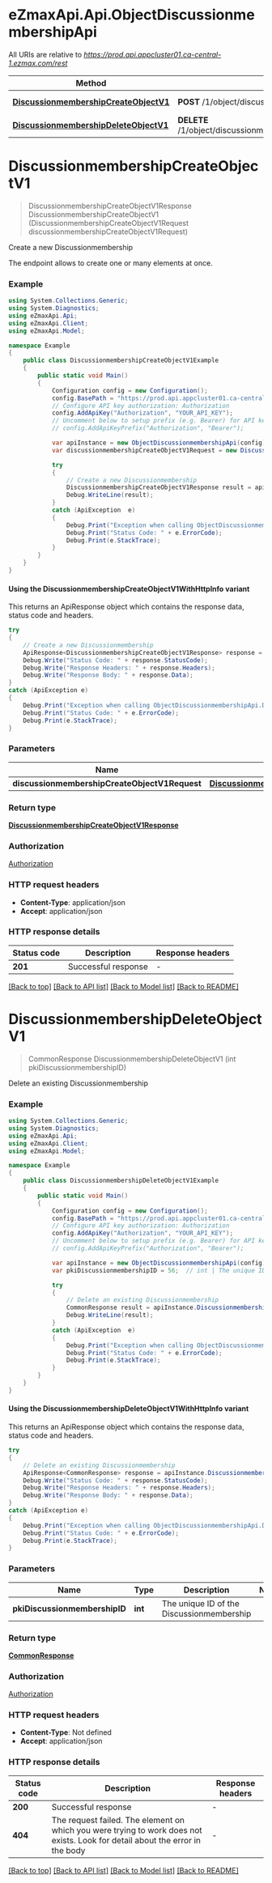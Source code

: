 # eZmaxApi.Api.ObjectDiscussionmembershipApi

All URIs are relative to *https://prod.api.appcluster01.ca-central-1.ezmax.com/rest*

| Method | HTTP request | Description |
|--------|--------------|-------------|
| [**DiscussionmembershipCreateObjectV1**](ObjectDiscussionmembershipApi.md#discussionmembershipcreateobjectv1) | **POST** /1/object/discussionmembership | Create a new Discussionmembership |
| [**DiscussionmembershipDeleteObjectV1**](ObjectDiscussionmembershipApi.md#discussionmembershipdeleteobjectv1) | **DELETE** /1/object/discussionmembership/{pkiDiscussionmembershipID} | Delete an existing Discussionmembership |

<a id="discussionmembershipcreateobjectv1"></a>
# **DiscussionmembershipCreateObjectV1**
> DiscussionmembershipCreateObjectV1Response DiscussionmembershipCreateObjectV1 (DiscussionmembershipCreateObjectV1Request discussionmembershipCreateObjectV1Request)

Create a new Discussionmembership

The endpoint allows to create one or many elements at once.

### Example
```csharp
using System.Collections.Generic;
using System.Diagnostics;
using eZmaxApi.Api;
using eZmaxApi.Client;
using eZmaxApi.Model;

namespace Example
{
    public class DiscussionmembershipCreateObjectV1Example
    {
        public static void Main()
        {
            Configuration config = new Configuration();
            config.BasePath = "https://prod.api.appcluster01.ca-central-1.ezmax.com/rest";
            // Configure API key authorization: Authorization
            config.AddApiKey("Authorization", "YOUR_API_KEY");
            // Uncomment below to setup prefix (e.g. Bearer) for API key, if needed
            // config.AddApiKeyPrefix("Authorization", "Bearer");

            var apiInstance = new ObjectDiscussionmembershipApi(config);
            var discussionmembershipCreateObjectV1Request = new DiscussionmembershipCreateObjectV1Request(); // DiscussionmembershipCreateObjectV1Request | 

            try
            {
                // Create a new Discussionmembership
                DiscussionmembershipCreateObjectV1Response result = apiInstance.DiscussionmembershipCreateObjectV1(discussionmembershipCreateObjectV1Request);
                Debug.WriteLine(result);
            }
            catch (ApiException  e)
            {
                Debug.Print("Exception when calling ObjectDiscussionmembershipApi.DiscussionmembershipCreateObjectV1: " + e.Message);
                Debug.Print("Status Code: " + e.ErrorCode);
                Debug.Print(e.StackTrace);
            }
        }
    }
}
```

#### Using the DiscussionmembershipCreateObjectV1WithHttpInfo variant
This returns an ApiResponse object which contains the response data, status code and headers.

```csharp
try
{
    // Create a new Discussionmembership
    ApiResponse<DiscussionmembershipCreateObjectV1Response> response = apiInstance.DiscussionmembershipCreateObjectV1WithHttpInfo(discussionmembershipCreateObjectV1Request);
    Debug.Write("Status Code: " + response.StatusCode);
    Debug.Write("Response Headers: " + response.Headers);
    Debug.Write("Response Body: " + response.Data);
}
catch (ApiException e)
{
    Debug.Print("Exception when calling ObjectDiscussionmembershipApi.DiscussionmembershipCreateObjectV1WithHttpInfo: " + e.Message);
    Debug.Print("Status Code: " + e.ErrorCode);
    Debug.Print(e.StackTrace);
}
```

### Parameters

| Name | Type | Description | Notes |
|------|------|-------------|-------|
| **discussionmembershipCreateObjectV1Request** | [**DiscussionmembershipCreateObjectV1Request**](DiscussionmembershipCreateObjectV1Request.md) |  |  |

### Return type

[**DiscussionmembershipCreateObjectV1Response**](DiscussionmembershipCreateObjectV1Response.md)

### Authorization

[Authorization](../README.md#Authorization)

### HTTP request headers

 - **Content-Type**: application/json
 - **Accept**: application/json


### HTTP response details
| Status code | Description | Response headers |
|-------------|-------------|------------------|
| **201** | Successful response |  -  |

[[Back to top]](#) [[Back to API list]](../README.md#documentation-for-api-endpoints) [[Back to Model list]](../README.md#documentation-for-models) [[Back to README]](../README.md)

<a id="discussionmembershipdeleteobjectv1"></a>
# **DiscussionmembershipDeleteObjectV1**
> CommonResponse DiscussionmembershipDeleteObjectV1 (int pkiDiscussionmembershipID)

Delete an existing Discussionmembership

### Example
```csharp
using System.Collections.Generic;
using System.Diagnostics;
using eZmaxApi.Api;
using eZmaxApi.Client;
using eZmaxApi.Model;

namespace Example
{
    public class DiscussionmembershipDeleteObjectV1Example
    {
        public static void Main()
        {
            Configuration config = new Configuration();
            config.BasePath = "https://prod.api.appcluster01.ca-central-1.ezmax.com/rest";
            // Configure API key authorization: Authorization
            config.AddApiKey("Authorization", "YOUR_API_KEY");
            // Uncomment below to setup prefix (e.g. Bearer) for API key, if needed
            // config.AddApiKeyPrefix("Authorization", "Bearer");

            var apiInstance = new ObjectDiscussionmembershipApi(config);
            var pkiDiscussionmembershipID = 56;  // int | The unique ID of the Discussionmembership

            try
            {
                // Delete an existing Discussionmembership
                CommonResponse result = apiInstance.DiscussionmembershipDeleteObjectV1(pkiDiscussionmembershipID);
                Debug.WriteLine(result);
            }
            catch (ApiException  e)
            {
                Debug.Print("Exception when calling ObjectDiscussionmembershipApi.DiscussionmembershipDeleteObjectV1: " + e.Message);
                Debug.Print("Status Code: " + e.ErrorCode);
                Debug.Print(e.StackTrace);
            }
        }
    }
}
```

#### Using the DiscussionmembershipDeleteObjectV1WithHttpInfo variant
This returns an ApiResponse object which contains the response data, status code and headers.

```csharp
try
{
    // Delete an existing Discussionmembership
    ApiResponse<CommonResponse> response = apiInstance.DiscussionmembershipDeleteObjectV1WithHttpInfo(pkiDiscussionmembershipID);
    Debug.Write("Status Code: " + response.StatusCode);
    Debug.Write("Response Headers: " + response.Headers);
    Debug.Write("Response Body: " + response.Data);
}
catch (ApiException e)
{
    Debug.Print("Exception when calling ObjectDiscussionmembershipApi.DiscussionmembershipDeleteObjectV1WithHttpInfo: " + e.Message);
    Debug.Print("Status Code: " + e.ErrorCode);
    Debug.Print(e.StackTrace);
}
```

### Parameters

| Name | Type | Description | Notes |
|------|------|-------------|-------|
| **pkiDiscussionmembershipID** | **int** | The unique ID of the Discussionmembership |  |

### Return type

[**CommonResponse**](CommonResponse.md)

### Authorization

[Authorization](../README.md#Authorization)

### HTTP request headers

 - **Content-Type**: Not defined
 - **Accept**: application/json


### HTTP response details
| Status code | Description | Response headers |
|-------------|-------------|------------------|
| **200** | Successful response |  -  |
| **404** | The request failed. The element on which you were trying to work does not exists. Look for detail about the error in the body |  -  |

[[Back to top]](#) [[Back to API list]](../README.md#documentation-for-api-endpoints) [[Back to Model list]](../README.md#documentation-for-models) [[Back to README]](../README.md)

